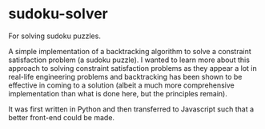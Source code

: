 # sudoku-solver
For solving sudoku puzzles.

A simple implementation of a backtracking algorithm to solve a constraint satisfaction problem (a sudoku puzzle). I wanted to learn more about this approach to solving constraint satisfaction problems as they appear a lot in real-life engineering problems and backtracking has been shown to be effective in coming to a solution (albeit a much more comprehensive implementation than what is done here, but the principles remain).

It was first written in Python and then transferred to Javascript such that a better front-end could be made.
